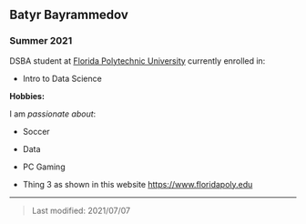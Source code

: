 ## Batyr Bayrammedov

### Summer 2021

DSBA student at [Florida Polytechnic University](https://www.floridapoly.edu) currently enrolled in: 

- Intro to Data Science 

**Hobbies:**

I am _passionate about_: 

- Soccer

- Data 

- PC Gaming

- Thing 3 as shown in this website <https://www.floridapoly.edu>

***

> Last modified: 2021/07/07